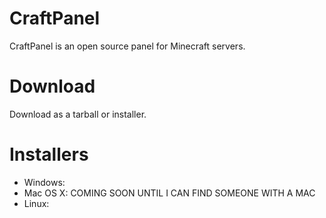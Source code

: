 CraftPanel
==========

CraftPanel is an open source panel for Minecraft servers.

Download
==========

Download as a tarball or installer.

Installers
==========

* Windows:
* Mac OS X: COMING SOON UNTIL I CAN FIND SOMEONE WITH A MAC
* Linux:
